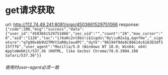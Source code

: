 # get请求获取
url:	http://112.74.49.241:8081/sign/4503661529751066
response:	`{"code":200,"msg":"success","data":{"user_id":"4503661529751066","sec_uid":"","count":"20","max_cursor":"0","aid":"1128","tac":"i)6a0c2nl8bs!i$1cgds\"0y\\u02a1g,&qnfme","_signature":"q7g9OxAb9U2TMVY2aR0uJau4PC","dytk":"96194f9de8c86614c6163b3df315fff6","user_agent":"Mozilla/5.0 (Windows NT 10.0; Win64; x64) AppleWebKit/537.36 (KHTML, like Gecko) Chrome/78.0.3904.108 Safari/537.36"}}`

###### 使用时user-agent必须一致

